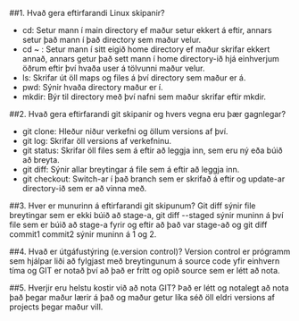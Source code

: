 ##1. Hvað gera eftirfarandi Linux skipanir?
*	cd: Setur mann í main directory ef maður setur ekkert á eftir, annars setur það mann í það directory sem maður velur.
*	cd ~ : Setur mann í sitt eigið home directory ef maður skrifar ekkert annað, annars getur það sett mann í home directory-ið hjá einhverjum öðrum eftir því hvaða user á tölvunni maður velur.
*	ls: Skrifar út öll maps og files á því directory sem maður er á.
*	pwd: Sýnir hvaða directory maður er í.
*	mkdir: Býr til directory með því nafni sem maður skrifar eftir mkdir.

##2. Hvað gera eftirfarandi git skipanir og hvers vegna eru þær gagnlegar?
*	git clone: Hleður niður verkefni og öllum versions af því.
*	git log: Skrifar öll versions af verkefninu.
*	git status: Skrifar öll files sem á eftir að leggja inn, sem eru ný eða búið að breyta.
*	git diff: Sýnir allar breytingar á file sem á eftir að leggja inn.
*	git checkout: Switch-ar í það branch sem er skrifað á eftir og update-ar directory-ið sem er að vinna með.

##3. Hver er munurinn á eftirfarandi git skipunum?
Git diff sýnir file breytingar sem er ekki búið að stage-a, git diff --staged sýnir muninn á því file sem er búið að stage-a fyrir og eftir að það var stage-að og git diff commit1 commit2 sýnir muninn á 1 og 2.

##4. Hvað er útgáfustýring (e.version control)?
Version control er prógramm sem hjálpar liði að fylgjast með breytingunum á source code yfir einhvern tíma og GIT er notað því að það er frítt og opið source sem er létt að nota.

##5. Hverjir eru helstu kostir við að nota GIT?
Það er létt og notalegt að nota það þegar maður lærir á það og maður getur líka séð öll eldri versions af projects þegar maður vill.